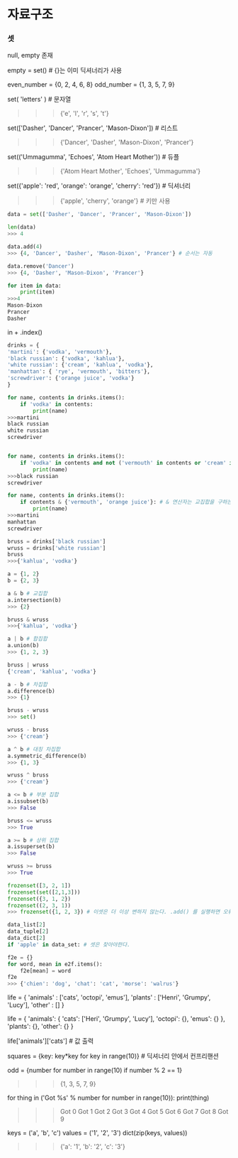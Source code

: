 자료구조
============

### 셋

null, empty 존재

empty = set() # {}는 이미 딕셔너리가 사용

even_number = {0, 2, 4, 6, 8}
odd_number = {1, 3, 5, 7, 9}

set( 'letters' ) # 문자열
>>> {'e', 'l', 'r', 's', 't'}

set(['Dasher', 'Dancer', 'Prancer', 'Mason-Dixon']) # 리스트
>>> {'Dancer', 'Dasher', 'Mason-Dixon', 'Prancer'}

set(('Ummagumma', 'Echoes', 'Atom Heart Mother')) # 듀플
>>> {'Atom Heart Mother', 'Echoes', 'Ummagumma'}

set({'apple': 'red', 'orange': 'orange', 'cherry': 'red'}) # 딕셔너리
>>> {'apple', 'cherry', 'orange'} # 키만 사용


```py
data = set(['Dasher', 'Dancer', 'Prancer', 'Mason-Dixon'])

len(data)
>>> 4

data.add(4)
>>> {4, 'Dancer', 'Dasher', 'Mason-Dixon', 'Prancer'} # 순서는 자동

data.remove('Dancer')
>>> {4, 'Dasher', 'Mason-Dixon', 'Prancer'}

for item in data:
    print(item)
>>>4
Mason-Dixon
Prancer
Dasher
```


in + .index()

```py
drinks = {
'martini': {'vodka', 'vermouth'},
'black russian': {'vodka', 'kahlua'},
'white russian': {'cream', 'kahlua', 'vodka'},
'manhattan': { 'rye', 'vermouth', 'bitters'},
'screwdriver': {'orange juice', 'vodka'}
}

for name, contents in drinks.items():
    if 'vodka' in contents:
        print(name)
>>>martini
black russian
white russian
screwdriver


for name, contents in drinks.items():
    if 'vodka' in contents and not ('vermouth' in contents or 'cream' in contents):
        print(name)
>>>black russian
screwdriver

for name, contents in drinks.items():
    if contents & {'vermouth', 'orange juice'}: # & 연산자는 교집합을 구하는 연산자. 두 집합 간의 교집합을 구합니다.교집합이 비어 있지 않으면 해당 음료 이름을 출력하는 조건
        print(name)
>>>martini
manhattan
screwdriver

```

```py
bruss = drinks['black russian']
wruss = drinks['white russian']
bruss
>>>{'kahlua', 'vodka'}

a = {1, 2}
b = {2, 3}

a & b # 교집합
a.intersection(b)
>>> {2}

bruss & wruss
>>>{'kahlua', 'vodka'}

a | b # 합집합
a.union(b)
>>> {1, 2, 3}

bruss | wruss
{'cream', 'kahlua', 'vodka'}

a - b # 차집합
a.difference(b)
>>> {1}

bruss - wruss
>>> set()

wruss - bruss
>>> {'cream'}

a ^ b # 대칭 차집합
a.symmetric_difference(b)
>>> {1, 3}

wruss ^ bruss
>>> {'cream'}

a <= b # 부분 집합
a.issubset(b)
>>> False

bruss <= wruss
>>> True

a >= b # 상위 집합
a.issuperset(b)
>>> False

wruss >= bruss
>>> True


```

```py
frozenset([3, 2, 1])
frozenset(set([2,1,3]))
frozenset({3, 1, 2})
frozenset((2, 3, 1))
>>> frozenset({1, 2, 3}) # 이셋은 더 이상 변하지 않는다. .add() 를 실행하면 오류가 생긴다.
```

```py
data_list[2]
data_tuple[2]
data_dict[2]
if 'apple' in data_set: # 셋은 찾아야한다.
```

```py
f2e = {}
for word, mean in e2f.items():
    f2e[mean] = word
f2e
>>> {'chien': 'dog', 'chat': 'cat', 'morse': 'walrus'}

```

life = {
    'animals' : ['cats', 'octopi', 'emus'],
    'plants' : ['Henri', 'Grumpy', 'Lucy'],
    'other' : []
}


life = {
    'animals': {
        'cats': ['Heri', 'Grumpy', 'Lucy'],
        'octopi': {},
        'emus': {}
    },
    'plants': {},
    'other': {}
}



life['animals']['cats'] # 값 출력

squares = {key: key*key for key in range(10)} # 딕셔너리 안에서 컨프리핸션

odd = {number for number in range(10) if number % 2 == 1}
>>> {1, 3, 5, 7, 9}

for thing in ('Got %s' % number for number in range(10)):
              print(thing)
>>> Got 0
Got 1
Got 2
Got 3
Got 4
Got 5
Got 6
Got 7
Got 8
Got 9



keys = ('a', 'b', 'c')
values = ('1', '2', '3')
dict(zip(keys, values))
>>> {'a': '1', 'b': '2', 'c': '3'}